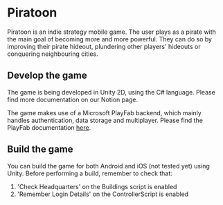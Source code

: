 # Piratoon

Piratoon is an indie strategy mobile game. The user plays as a pirate with the main goal of becoming more and more powerful. They can do so by improving their pirate hideout, plundering other players' hideouts or conquering neighbouring cities. 

## Develop the game

The game is being developed in Unity 2D, using the C# language. Please find more documentation on our Notion page.

The game makes use of a Microsoft PlayFab backend, which mainly handles authentication, data storage and multiplayer. Please find the PlayFab documentation [here](https://docs.microsoft.com/en-us/gaming/playfab/).

## Build the game

You can build the game for both Android and iOS (not tested yet) using Unity. Before performing a build, remember to check that: 
1. 'Check Headquarters' on the Buildings script is enabled
3. 'Remember Login Details' on the ControllerScript is enabled
